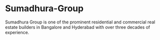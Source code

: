 # Sumadhura-Group
Sumadhura Group is one of the prominent residential and commercial real estate builders in Bangalore and Hyderabad with over three decades of experience.
